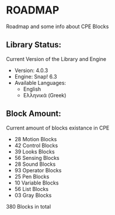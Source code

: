 # ROADMAP

Roadmap and some info about CPE Blocks

## Library Status:
Current Version of the Library and Engine
- Version: 4.0.3
- Engine: Snap! 6.3
- Available Languages:
  - English
  - Ελληνικά (Greek)

## Block Amount:
Current amount of blocks existance in CPE
- 28 Motion Blocks
- 42 Control Blocks
- 39 Looks Blocks
- 56 Sensing Blocks
- 28 Sound Blocks
- 93 Operator Blocks
- 25 Pen Blocks
- 10 Variable Blocks
- 56 List Blocks
- 03 Gray Blocks

380 Blocks in total
